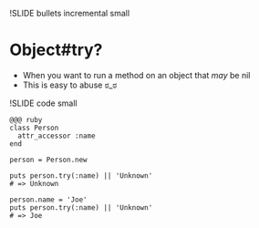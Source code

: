 !SLIDE bullets incremental small
# Object#try?

* When you want to run a method on an object that _may_ be nil
* This is easy to abuse ಠ_ಠ

!SLIDE code small

    @@@ ruby
    class Person
      attr_accessor :name
    end

    person = Person.new

    puts person.try(:name) || 'Unknown'
    # => Unknown

    person.name = 'Joe'
    puts person.try(:name) || 'Unknown'
    # => Joe
